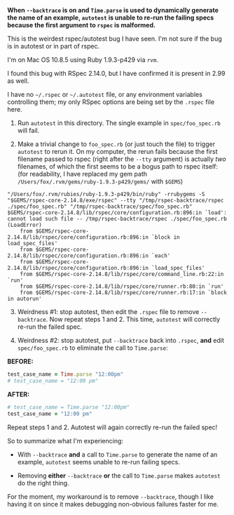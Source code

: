 **When `--backtrace` is on and `Time.parse` is used to dynamically
generate the name of an example, `autotest` is unable to re-run the
failing specs because the first argument to `rspec` is malformed.**

This is the weirdest rspec/autotest bug I have seen.  I'm not sure if
the bug is in autotest or in part of rspec.

I'm on Mac OS 10.8.5 using Ruby 1.9.3-p429 via `rvm`.

I found this bug with RSpec 2.14.0, but I have confirmed it is present in 2.99 as well.

I have no `~/.rspec` or `~/.autotest` file, or any
environment variables controlling them;
my only RSpec options are being set by the `.rspec` file here.

1) Run `autotest` in this directory.  The single example in
  `spec/foo_spec.rb` will fail.

2) Make a trivial change to `foo_spec.rb` (or just touch the file) to
   trigger `autotest` to rerun it.  On my computer, the rerun fails because the
   first filename passed to rspec (right after the `--tty` argument) is actually *two* filenames, of which
   the first seems to be a bogus path to rspec itself: (for readability,
   I have replaced my gem path
   `/Users/fox/.rvm/gems/ruby-1.9.3-p429/gems/` with `$GEMS`)

```
"/Users/fox/.rvm/rubies/ruby-1.9.3-p429/bin/ruby" -rrubygems -S "$GEMS/rspec-core-2.14.8/exe/rspec" --tty "/tmp/rspec-backtrace/rspec ./spec/foo_spec.rb" "/tmp/rspec-backtrace/spec/foo_spec.rb"
$GEMS/rspec-core-2.14.8/lib/rspec/core/configuration.rb:896:in `load': cannot load such file -- /tmp/rspec-backtrace/rspec ./spec/foo_spec.rb (LoadError)
	from $GEMS/rspec-core-2.14.8/lib/rspec/core/configuration.rb:896:in `block in load_spec_files'
	from $GEMS/rspec-core-2.14.8/lib/rspec/core/configuration.rb:896:in `each'
	from $GEMS/rspec-core-2.14.8/lib/rspec/core/configuration.rb:896:in `load_spec_files'
	from $GEMS/rspec-core-2.14.8/lib/rspec/core/command_line.rb:22:in `run'
	from $GEMS/rspec-core-2.14.8/lib/rspec/core/runner.rb:80:in `run'
	from $GEMS/rspec-core-2.14.8/lib/rspec/core/runner.rb:17:in `block in autorun'
```

3) Weirdness #1: stop autotest, then edit the `.rspec` file to remove
   `--backtrace`.  Now repeat steps 1 and 2.  This
   time, `autotest` will correctly re-run the failed spec.

4) Weirdness #2: stop autotest, put `--backtrace` back into `.rspec`, **and**
   edit `spec/foo_spec.rb` to eliminate the call to `Time.parse`:

**BEFORE:**

```ruby
test_case_name = Time.parse "12:00pm"
# test_case_name = "12:00 pm"
```

**AFTER:**

```ruby
# test_case_name = Time.parse "12:00pm"
test_case_name = "12:00 pm"
```

Repeat steps 1 and 2.  Autotest will again correctly re-run the
failed spec!

So to summarize what I'm experiencing:

* With `--backtrace` **and** a call to `Time.parse` to generate the name of
   an example, `autotest` seems unable to re-run failing specs.

* Removing **either** `--backtrace` **or** the call to `Time.parse`
   makes `autotest` do the right thing.

For the moment, my workaround is to remove `--backtrace`, though I like
having it on since it makes debugging non-obvious failures faster for
me.
